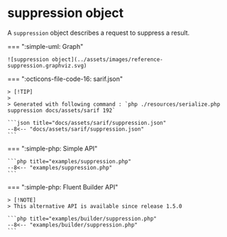 <!-- markdownlint-disable MD013 -->
# suppression object

A `suppression` object describes a request to suppress a result.

=== ":simple-uml: Graph"

    ![suppression object](../assets/images/reference-suppression.graphviz.svg)

=== ":octicons-file-code-16: sarif.json"

    > [!TIP]
    >
    > Generated with following command : `php ./resources/serialize.php suppression docs/assets/sarif 192`

    ```json title="docs/assets/sarif/suppression.json"
    --8<-- "docs/assets/sarif/suppression.json"
    ```

=== ":simple-php: Simple API"

    ```php title="examples/suppression.php"
    --8<-- "examples/suppression.php"
    ```

=== ":simple-php: Fluent Builder API"

    > [!NOTE]
    > This alternative API is available since release 1.5.0

    ```php title="examples/builder/suppression.php"
    --8<-- "examples/builder/suppression.php"
    ```
